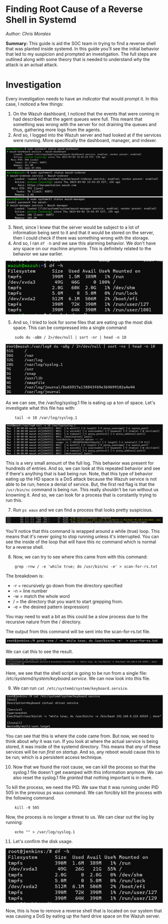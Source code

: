 # Finding Root Cause of a Reverse Shell in Systemd

*Author: Chris Morales*

**Summary:** This guide is aid the SOC team in trying to find a reverse shell that was planted inside systemd. In this guide you'll see the initial behavior that led to my suspicion and prompted an investigation. The full steps are outlined along with some theory that is needed to understand *why* the attack is an actual attack.


# Investigation
Every investigation needs to have an *indicator* that would prompt it. In this case, I noticed a few things:

1. On the Wazuh dashboard, I noticed that the events that were coming in had described that the agent queues were full. This meant that something was wrong with the server for not draining the queues and thus, gathering more logs from the agents.
2. And so, I logged into the Wazuh server and had looked at if the services were running. More specifically the dashboard, manager, and indexer.

![](Images/Wazuh-Checks-Dashboard.png)
![](Images/Wazuh-Checks-Indexer.png)
![](Images/Wazuh-Checks-Manager.png)

3. Next, since I knew that the server would be subject to a lot of information being sent to it and that it would be stored on the server, then I could check if there was something wrong with the storage.
4. And so, I ran `df -h` and we saw this alarming behavior. We don't have any space on our machine anymore. This is definitely related to the behavior we saw earlier.

![](Images/Initial%20Behavior%20-%20Disk%20usage.png)

5. And so, I tried to look for some files that are eating up the most disk space. This can be compressed into a single command 

```
    sudo du -aBm / 2>/dev/null | sort -nr | head -n 10
```

![](Images/Locating-Large-Disk-Files-Single-Command.png)

As we can see, the /var/log/syslog.1 file is eating up a ton of space. Let's investigate what this file has with: 

```
    tail -n 10 /var/log/syslog.1
```

![](Images/Investigating-Large-File.png)

This is a very small amount of the full log. This behavior was present for hundreds of entries. And so, we can look at this repeated behavior and see if there's anything that is bad being run. Note, that this type of behavior eating up the HD space is a DoS attack because the Wazuh service is not able to be run; hence a denial of service. But, the first red flag is that the `/usr/bin/nc` command is being run. This really shouldn't be run without us knowning it. And so, we can look for a process that is constantly trying to run this.

7. Run `ps waux` and we can find a process that looks pretty suspicious.

![](Images/ps-waux-highlight-nc.png)

You'll notice that this command is wrapped around a while (true) loop. This means that it's never going to stop running unless it's interrupted. You can see the inside of the loop that will have this nc command which is normal for a reverse shell.

8. Now, we can try to see where this came from with this command: 

```
    grep -rnw / -e 'while true; do /usr/bin/nc -e' > scan-for-rs.txt
``` 

The breakdown is: 
- -r = recursively go down from the directory specified
- -n = line number
- -w = match the whole word
- / = the directory that you want to start grepping from.
- -e = the desired pattern (expression)

You may need to wait a bit as this could be a slow process due to the recursive nature from the / directory.

The output from this command will be sent into the scan-for-rs.txt file. 

![](Images/all-files-find-bash-script.png)


We can cat this to see the result.

![](Images/all-files-find-bash-result.png)

Here, we see that the shell script is going to be run from a single file: */etc/systemd/system/keyboard.service*. We can now look into this file.

9. We can run `cat /etc/systemd/system/keyboard.service`. 

![](Images/keyboard-service.png)

You can see that this is where the code came from. But now, we need to think about *why* it was run. If you look at where the actual service is being stored, it was inside of the systemd directory. This means that *any* of these services will be run *first* on *startup*. And so, any reboot would cause this to be run; which is a persistent access technique.


10. Now that we found the root cause, we can kill the process so that the syslog.1 file doesn't get swamped with this information anymore. We can also reset the syslog.1 file *granted* that nothing important is in there.

To kill the process, we need the PID. We saw that it was running under PID 505 in the previous ps waux command. We can forcibly kill the process with the following command.

```
    kill -9 505
```

Now, the process is no longer a threat to us. We can clear out the log by running:

```
    echo "" > /var/log/syslog.1
```

11. Let's confirm the disk usage.

![](Images/updated-hd-space.png)


Now, this is how to remove a reverse shell that is located on our system that was causing a DoS by eating up the hard drive space on the Wazuh server.
